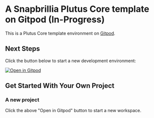 # A Snapbrillia Plutus Core template on Gitpod (In-Progress)

This is a Plutus Core template environment on [Gitpod](https://www.gitpod.io/).

## Next Steps

Click the button below to start a new development environment:

[![Open in Gitpod](https://gitpod.io/button/open-in-gitpod.svg)](https://gitpod.io/#https://github.com/Snapbrillia/snapbrillia-base-plutus-ide)

## Get Started With Your Own Project

### A new project

Click the above "Open in Gitpod" button to start a new workspace. 

